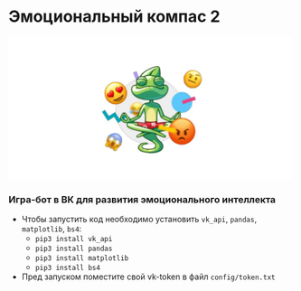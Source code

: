 # Эмоциональный компас 2 
![Screenshot](img/logo.png)
### Игра-бот в ВК для развития эмоционального интеллекта
- Чтобы запустить код необходимо установить <code>vk_api</code>, <code>pandas</code>, <code>matplotlib</code>, <code>bs4</code>:
  - <code>pip3 install vk_api</code>
  - <code>pip3 install pandas</code>
  - <code>pip3 install matplotlib</code>
  - <code>pip3 install bs4</code>
- Пред запуском поместите свой vk-token в файл <code>config/token.txt</code>
